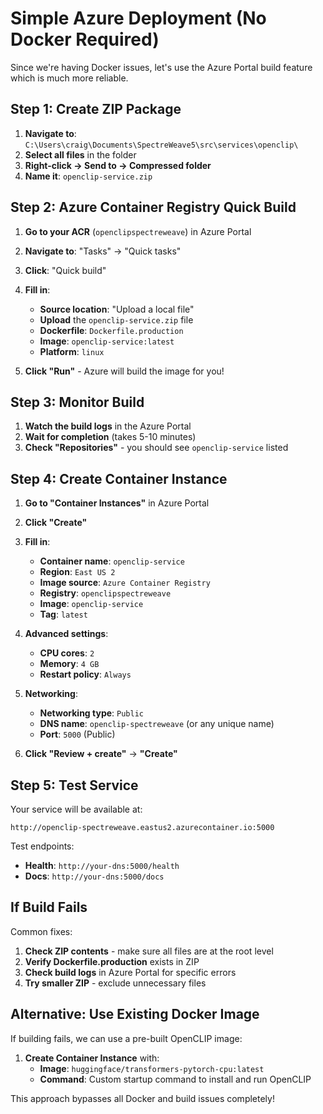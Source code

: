 # Simple Azure Deployment (No Docker Required)

Since we're having Docker issues, let's use the Azure Portal build feature which is much more reliable.

## Step 1: Create ZIP Package

1. **Navigate to**: `C:\Users\craig\Documents\SpectreWeave5\src\services\openclip\`
2. **Select all files** in the folder
3. **Right-click → Send to → Compressed folder**
4. **Name it**: `openclip-service.zip`

## Step 2: Azure Container Registry Quick Build

1. **Go to your ACR** (`openclipspectreweave`) in Azure Portal
2. **Navigate to**: "Tasks" → "Quick tasks"
3. **Click**: "Quick build"
4. **Fill in**:
   - **Source location**: "Upload a local file"
   - **Upload** the `openclip-service.zip` file
   - **Dockerfile**: `Dockerfile.production`
   - **Image**: `openclip-service:latest`
   - **Platform**: `linux`

5. **Click "Run"** - Azure will build the image for you!

## Step 3: Monitor Build

1. **Watch the build logs** in the Azure Portal
2. **Wait for completion** (takes 5-10 minutes)
3. **Check "Repositories"** - you should see `openclip-service` listed

## Step 4: Create Container Instance

1. **Go to "Container Instances"** in Azure Portal
2. **Click "Create"**
3. **Fill in**:
   - **Container name**: `openclip-service`
   - **Region**: `East US 2`
   - **Image source**: `Azure Container Registry`
   - **Registry**: `openclipspectreweave`
   - **Image**: `openclip-service`
   - **Tag**: `latest`

4. **Advanced settings**:
   - **CPU cores**: `2`
   - **Memory**: `4 GB`
   - **Restart policy**: `Always`

5. **Networking**:
   - **Networking type**: `Public`
   - **DNS name**: `openclip-spectreweave` (or any unique name)
   - **Port**: `5000` (Public)

6. **Click "Review + create"** → **"Create"**

## Step 5: Test Service

Your service will be available at:
```
http://openclip-spectreweave.eastus2.azurecontainer.io:5000
```

Test endpoints:
- **Health**: `http://your-dns:5000/health`
- **Docs**: `http://your-dns:5000/docs`

## If Build Fails

Common fixes:
1. **Check ZIP contents** - make sure all files are at the root level
2. **Verify Dockerfile.production** exists in ZIP
3. **Check build logs** in Azure Portal for specific errors
4. **Try smaller ZIP** - exclude unnecessary files

## Alternative: Use Existing Docker Image

If building fails, we can use a pre-built OpenCLIP image:

1. **Create Container Instance** with:
   - **Image**: `huggingface/transformers-pytorch-cpu:latest`
   - **Command**: Custom startup command to install and run OpenCLIP

This approach bypasses all Docker and build issues completely!
